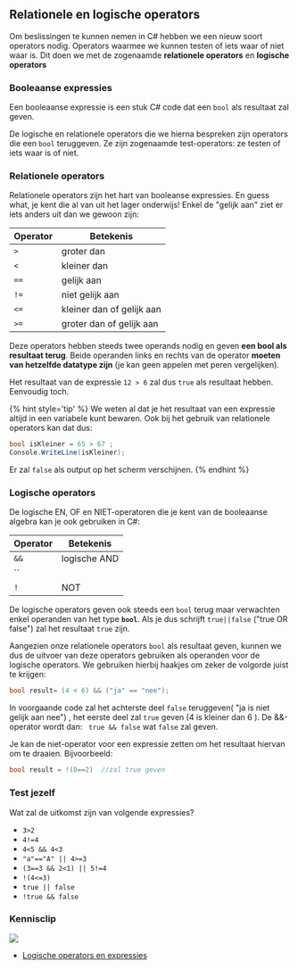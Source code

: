 ## Relationele en logische operators

Om beslissingen te kunnen nemen in C# hebben we een nieuw soort operators nodig. Operators waarmee we kunnen testen of iets waar of niet waar is. Dit doen we met de zogenaamde **relationele operators** en **logische operators**

### Booleaanse expressies

Een booleaanse expressie is een stuk C# code dat een ``bool`` als resultaat zal geven. 

De logische en relationele operators die we hierna bespreken zijn operators die een ``bool`` teruggeven. Ze zijn zogenaamde test-operators: ze testen of iets waar is of niet.

### Relationele operators

Relationele operators zijn het hart van booleanse expressies. En guess what, je kent die al van uit het lager onderwijs! Enkel de "gelijk aan" ziet er iets anders uit dan we gewoon zijn:

| Operator| Betekenis| 
| ---------| ---------|
| ``>`` |groter dan| 
| ``<`` |kleiner dan| 
| ``==`` |gelijk aan | 
| ``!=`` |niet gelijk aan| 
| ``<=`` |kleiner dan of gelijk aan| 
| ``>=`` |groter dan of gelijk aan| 

Deze operators hebben steeds twee operands nodig en geven **een bool als resultaat terug**. Beide operanden links en rechts van de operator **moeten van hetzelfde datatype zijn** (je kan geen appelen met peren vergelijken).

Het resultaat van de expressie ``12 > 6`` zal dus ``true`` als resultaat hebben. Eenvoudig toch.

{% hint style='tip' %}
We weten al dat je het resultaat van een expressie altijd in een variabele kunt bewaren. Ook bij het gebruik van relationele operators kan dat dus:

```csharp
bool isKleiner = 65 > 67 ;
Console.WriteLine(isKleiner);
```

Er zal `false` als output op het scherm verschijnen.
{% endhint %}

### Logische operators

De logische EN, OF en NIET-operatoren die je kent van de booleaanse algebra kan je ook gebruiken in C#:

| Operator| Betekenis| 
| ---------| ---------| 
| ``&&`` |logische AND| 
| ``||`` |logische OR| 
| ``!``  |NOT| 

De logische operators geven ook steeds een ``bool`` terug maar verwachten enkel operanden van het type **``bool``**. Als je dus schrijft ``true||false``  ("true OR false") zal het resultaat ``true`` zijn.

Aangezien onze relationele operators ``bool`` als resultaat geven, kunnen we dus de uitvoer van deze operators gebruiken als operanden voor de logische operators. We gebruiken hierbij haakjes om zeker de volgorde juist te krijgen:

```csharp
bool result= (4 < 6) && ("ja" == "nee");
```
In voorgaande code zal het achterste deel ``false`` teruggeven( "ja is niet gelijk aan nee") , het eerste deel zal ``true`` geven (4 is kleiner dan 6 ). De &&-operator wordt dan: `` true && false`` wat ``false`` zal geven.

Je kan de niet-operator voor een expressie zetten om het resultaat hiervan om te draaien. Bijvoorbeeld:

```csharp
bool result = !(0==2)  //zal true geven
```

### Test jezelf
Wat zal de uitkomst zijn van volgende expressies?

* ``3>2 ``
* ``4!=4`` 
* ``4<5 && 4<3``
* ``"a"=="A" || 4>=3``
* ``(3==3 && 2<1) || 5!=4``
* ``!(4<=3)``
* ``true || false``
* ``!true && false``

<!---NOBOOKSTART--->
### Kennisclip
![](../assets/infoclip.png)
* [Logische operators en expressies ](https://ap.cloud.panopto.eu/Panopto/Pages/Viewer.aspx?id=4602c8f9-1540-427e-8fd8-a91100bc3abb)
<!---NOBOOKEND--->
